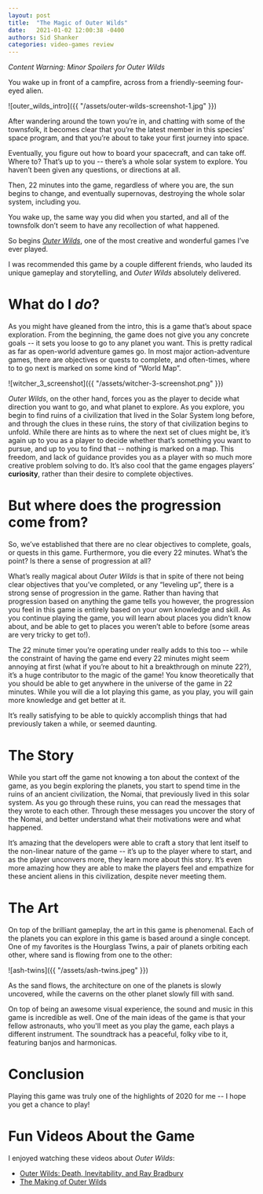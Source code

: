 ```yaml
---
layout: post
title:  "The Magic of Outer Wilds"
date:   2021-01-02 12:00:38 -0400
authors: Sid Shanker
categories: video-games review 
---
```


_Content Warning: Minor Spoilers for Outer Wilds_

You wake up in front of a campfire, across from a friendly-seeming four-eyed alien.

![outer_wilds_intro]({{ "/assets/outer-wilds-screenshot-1.jpg"  }})

After wandering around the town you’re in, and chatting with some of the townsfolk, it becomes clear that you’re the latest member in this species’ space program, and that you’re about to take your first journey into space.

Eventually, you figure out how to board your spacecraft, and can take off. Where to? That’s up to you -- there’s a whole solar system to explore. You haven’t been given any questions, or directions at all.

Then, 22 minutes into the game, regardless of where you are, the sun begins to change, and eventually supernovas, destroying the whole solar system, including you.

You wake up, the same way you did when you started, and all of the townsfolk don’t seem to have any recollection of what happened.

So begins [_Outer Wilds_](https://www.mobiusdigitalgames.com/outer-wilds.html), one of the most creative and wonderful games I’ve ever played.

I was recommended this game by a couple different friends, who lauded its unique gameplay
and storytelling, and _Outer Wilds_ absolutely delivered.

# What do I _do_?

As you might have gleaned from the intro, this is a game that’s about space exploration. From the beginning, the game does not give you any concrete goals -- it sets you loose to go to any planet you want. This is pretty radical as far as open-world adventure games go. In most major action-adventure games, there are objectives or quests to complete, and often-times, where to to go next is marked on some kind of “World Map”.

![witcher_3_screenshot]({{ "/assets/witcher-3-screenshot.png" }})

_Outer Wilds_, on the other hand, forces you as the player to decide what direction you want to go, and what planet to explore. As you explore, you begin to find ruins of a civilization that lived in the Solar System long before, and through the clues in these ruins, the story of that civilization begins to unfold. While there are hints as to where the next set of clues might be, it’s again up to you as a player to decide whether that’s something you want to pursue, and up to you to find that -- nothing is marked on a map. This freedom, and lack of guidance provides you as a player with so much more creative problem solving to do. It’s also cool that the game engages players’ **curiosity**, rather than their desire to complete objectives.

# But where does the progression come from?

So, we’ve established that there are no clear objectives to complete, goals, or quests in this game. Furthermore, you die every 22 minutes. What’s the point? Is there a sense of progression at all?

What’s really magical about _Outer Wilds_ is that in spite of there not being clear objectives that you’ve completed, or any “leveling up”, there is a strong sense of progression in the game. Rather than having that progression based on anything the game tells you however, the progression you feel in this game is entirely based on your own knowledge and skill. As you continue playing the game, you will learn about places you didn’t know about, and be able to get to places you weren’t able to before (some areas are very tricky to get to!). 

The 22 minute timer you’re operating under really adds to this too -- while the constraint of having the game end every 22 minutes might seem annoying at first (what if you’re about to hit a breakthrough on minute 22?), it’s a huge contributor to the magic of the game! You know theoretically that you should be able to get anywhere in the universe of the game in 22 minutes. While you will die a lot playing this game, as you play, you will gain more knowledge and get better at it.

It’s really satisfying to be able to quickly accomplish things that had previously taken a while, or seemed daunting.

# The Story

While you start off the game not knowing a ton about the context of the game, as you begin exploring the planets, you start to spend time in the ruins of an ancient civilization, the Nomai, that previously lived in this solar system. As you go through these ruins, you can read the messages that they wrote to each other. Through these messages you uncover the story of the Nomai, and better understand what their motivations were and what happened.

It’s amazing that the developers were able to craft a story that lent itself to the non-linear nature of the game -- it’s up to the player where to start, and as the player unconvers more, they learn more about this story. It’s even more amazing how they are able to make the players feel and empathize for these ancient aliens in this civilization, despite never meeting them.

# The Art

On top of the brilliant gameplay, the art in this game is phenomenal. Each of the planets you can explore
in this game is based around a single concept. One of my favorites is the Hourglass Twins, a pair of planets orbiting
each other, where sand is flowing from one to the other:


![ash-twins]({{ "/assets/ash-twins.jpeg" }})


As the sand flows, the architecture on one of the planets is slowly uncovered, while the caverns on the other planet
slowly fill with sand.

On top of being an awesome visual experience, the sound and music in this game is incredible as well. One of the main
ideas of the game is that your fellow astronauts, who you'll meet as you play the game, each plays a different instrument.
The soundtrack has a peaceful, folky vibe to it, featuring banjos and harmonicas.


# Conclusion

Playing this game was truly one of the highlights of 2020 for me -- I hope you get a chance
to play!


# Fun Videos About the Game

I enjoyed watching these videos about _Outer Wilds_:

* [Outer Wilds: Death, Inevitability, and Ray Bradbury](https://www.youtube.com/watch?v=H-yTZFi-_eY)
* [The Making of Outer Wilds](https://www.youtube.com/watch?v=LbY0mBXKKT0)
